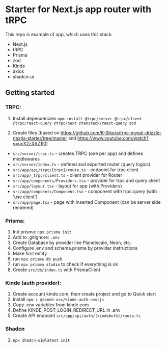 # Starter for Next.js app router with tRPC

This repo is example of app, which uses this stack:

- Next.js
- tRPC
- Prisma
- zod
- Kinde
- axios
- shadcn-ui

## Getting started

### TRPC:

1. Install dependencies
   `npm install @trpc/server @trpc/client @trpc/react-query @trpc/next @tanstack/react-query zod`

1. Create files (based on https://github.com/K-Sikora/trpc-mysql-drizzle-nextjs-starter/tree/master and https://www.youtube.com/watch?v=ucX2zXAZ1I0)

- `src/server/trpc.ts` - creates TRPC (one per app) and defines middlewares
- `src/server/index.ts` - defined and exported router (query logics)
- `src/app/api/trpc/[trpc]/route.ts` - endpoint for trpc client
- `src/app/_trpc/client.ts` - client provider for Router
- `src/app/components/Providers.tsx` - provider for trpc and query client
- `src/app/layout.tsx` - layout for app (with Providers)
- `src/app/compoents/Component.tsx` - component with trpc query (with 'use client')
- `src/app/page.tsx` - page with inserted Component (can be server side rendered)

### Prisma:

1. Init prisma:
   `npx prisma init`
1. Add to .gitignore:
   `.env`
1. Create Database by provider like Planetscale, Neon, etc.
1. Configure .env and schema.prisma by provider instructions
1. Make first entity
1. run `npx prisma db push`
1. run `npx prisma studio` to check if everything is ok
1. Create `src/db/index.ts` with PrismaClient

### Kinde (auth provider):

1. Create account kinde.com, then create project and go to Quick start
1. Install `npm i @kinde-oss/kinde-auth-nextjs`
1. Copy .env variables from kinde.com
1. Define KINDE_POST_LOGIN_REDIRECT_URL in .env
1. Create API endpoint `src/app/api/auth/[kindeAuth]/route.ts`

### Shadcn

1. `npx shadcn-ui@latest init`
